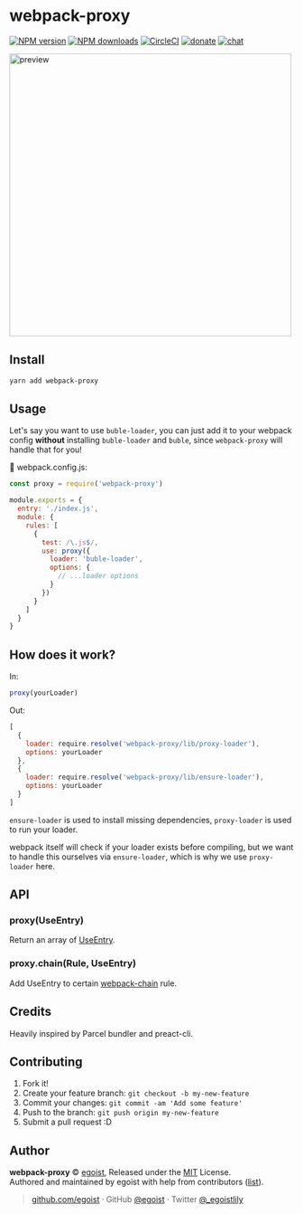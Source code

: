
# webpack-proxy

[![NPM version](https://img.shields.io/npm/v/webpack-proxy.svg?style=flat)](https://npmjs.com/package/webpack-proxy) [![NPM downloads](https://img.shields.io/npm/dm/webpack-proxy.svg?style=flat)](https://npmjs.com/package/webpack-proxy) [![CircleCI](https://circleci.com/gh/egoist/webpack-proxy/tree/master.svg?style=shield)](https://circleci.com/gh/egoist/webpack-proxy/tree/master)  [![donate](https://img.shields.io/badge/$-donate-ff69b4.svg?maxAge=2592000&style=flat)](https://github.com/egoist/donate) [![chat](https://img.shields.io/badge/chat-on%20discord-7289DA.svg?style=flat)](https://chat.egoist.moe)

<img src="https://cdn.rawgit.com/egoist/76286067838fbd60db786b5a75df386c/raw/63a63a8f0a732f17e38427e33daa8ab79beec7d6/webpack-proxy.svg" alt="preview" width="500">

## Install

```bash
yarn add webpack-proxy
```

## Usage

Let's say you want to use `buble-loader`, you can just add it to your webpack config __without__ installing `buble-loader` and `buble`, since `webpack-proxy` will handle that for you!

📝 webpack.config.js:

```js
const proxy = require('webpack-proxy')

module.exports = {
  entry: './index.js',
  module: {
    rules: [
      {
        test: /\.js$/,
        use: proxy({
          loader: 'buble-loader',
          options: {
            // ...loader options
          }
        })
      }
    ]
  }
}
```

## How does it work?

In:

```js
proxy(yourLoader)
```

Out:

```js
[
  {
    loader: require.resolve('webpack-proxy/lib/proxy-loader'),
    options: yourLoader
  },
  {
    loader: require.resolve('webpack-proxy/lib/ensure-loader'),
    options: yourLoader
  }
]
```

`ensure-loader` is used to install missing dependencies, `proxy-loader` is used to run your loader.

webpack itself will check if your loader exists before compiling, but we want to handle this ourselves via `ensure-loader`, which is why we use `proxy-loader` here.

## API

### proxy(UseEntry)

Return an array of [UseEntry](https://webpack.js.org/configuration/module/#useentry).

### proxy.chain(Rule, UseEntry)

Add UseEntry to certain [webpack-chain](https://github.com/mozilla-neutrino/webpack-chain) rule.

## Credits

Heavily inspired by Parcel bundler and preact-cli.

## Contributing

1. Fork it!
2. Create your feature branch: `git checkout -b my-new-feature`
3. Commit your changes: `git commit -am 'Add some feature'`
4. Push to the branch: `git push origin my-new-feature`
5. Submit a pull request :D


## Author

**webpack-proxy** © [egoist](https://github.com/egoist), Released under the [MIT](./LICENSE) License.<br>
Authored and maintained by egoist with help from contributors ([list](https://github.com/egoist/webpack-proxy/contributors)).

> [github.com/egoist](https://github.com/egoist) · GitHub [@egoist](https://github.com/egoist) · Twitter [@_egoistlily](https://twitter.com/_egoistlily)
